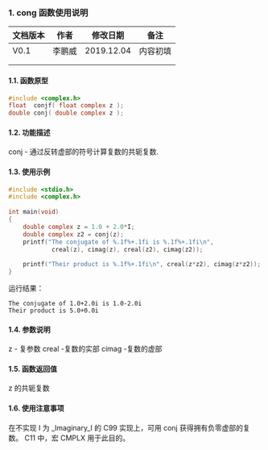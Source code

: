 ### 1. cong  函数使用说明





| 文档版本 | 作者   | 修改日期   | 备注     |
| -------- | ------ | ---------- | -------- |
| V0.1     | 李鹏威 | 2019.12.04 | 内容初填 |
|          |        |            |          |
|          |        |            |          |





#### 1.1. 函数原型

```c
#include <complex.h>
float  conjf( float complex z );
double conj( double complex z );
```



#### 1.2. 功能描述

conj - 通过反转虚部的符号计算复数的共轭复数.



#### 1.3. 使用示例

```c
#include <stdio.h>
#include <complex.h>
 
int main(void)
{
    double complex z = 1.0 + 2.0*I;
    double complex z2 = conj(z);
    printf("The conjugate of %.1f%+.1fi is %.1f%+.1fi\n",
            creal(z), cimag(z), creal(z2), cimag(z2));
 
    printf("Their product is %.1f%+.1fi\n", creal(z*z2), cimag(z*z2));
}
```

运行结果：

```
The conjugate of 1.0+2.0i is 1.0-2.0i
Their product is 5.0+0.0i
```







#### 1.4. 参数说明
z  -  复参数
creal -复数的实部
cimag -复数的虚部



#### 1.5. 函数返回值

z 的共轭复数


#### 1.6. 使用注意事项

在不实现 I 为 _Imaginary_I 的 C99 实现上，可用 conj 获得拥有负零虚部的复数。 C11 中，宏 CMPLX 用于此目的。